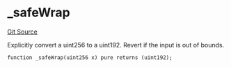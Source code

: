 # _safeWrap
[Git Source](https://github.com/larrythecucumber321/protocol/blob/0e60393685a4ae7994ac986273cdfa4cf9c069ed/contracts/libraries/Fixed.sol)

Explicitly convert a uint256 to a uint192. Revert if the input is out of bounds.


```solidity
function _safeWrap(uint256 x) pure returns (uint192);
```

